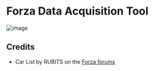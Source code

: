 # Forza Data Acquisition Tool

![image](https://user-images.githubusercontent.com/3516571/158356243-228c1e87-127e-44dc-a3db-54162db4fe95.png)

## Credits

- Car List by RUBITS on the [Forza forums](https://forums.forzamotorsport.net/t/forza-motorsport-7-data-out-feature-details/74013/166)
